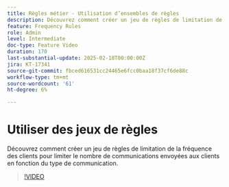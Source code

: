 ```yaml
---
title: Règles métier - Utilisation d’ensembles de règles
description: Découvrez comment créer un jeu de règles de limitation de la fréquence des clients pour limiter le nombre de communications envoyées aux clients en fonction du type de communication dans Adobe Journey Optimizer (AJO).
feature: Frequency Rules
role: Admin
level: Intermediate
doc-type: Feature Video
duration: 170
last-substantial-update: 2025-02-18T00:00:00Z
jira: KT-17341
source-git-commit: fbced616531cc24465e6fcc0baa18f37cf6de88c
workflow-type: tm+mt
source-wordcount: '61'
ht-degree: 6%

---
```



# Utiliser des jeux de règles

Découvrez comment créer un jeu de règles de limitation de la fréquence des clients pour limiter le nombre de communications envoyées aux clients en fonction du type de communication.

>[!VIDEO](https://video.tv.adobe.com/v/3435531/?learn=on&enablevpops)

